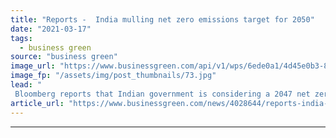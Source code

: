 ```yaml
---
title: "Reports -  India mulling net zero emissions target for 2050"
date: "2021-03-17"
tags: 
  - business green
source: "business green"
image_url: "https://www.businessgreen.com/api/v1/wps/6ede0a1/4d45e0b3-8d59-4d76-ac36-2458ba3f222b/3/india-cleantech-185x114.jpg"
image_fp: "/assets/img/post_thumbnails/73.jpg"
lead: "
 Bloomberg reports that Indian government is considering a 2047 net zero target to coincide mark a century of independence ..."
article_url: "https://www.businessgreen.com/news/4028644/reports-india-mulling-net-zero-emissions-target-2050"
---
```


---
